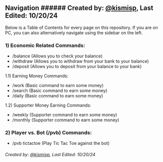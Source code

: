 ## Navigation ###### Created by: [@kismisp](https://discordapp.com/users/1206865169846632450), Last Edited: 10/20/24
Below is a Table of Contents for every page on this repository. If you are on PC, you can also alternatively navigate using the sidebar on the left.

### 1) Economic Related Commands:
- /balance (Allows you to check your balance)
- /withdraw (Allows you to withdraw from your bank to your balance)
- /deposit (Allows you to deposit from your balance to your bank)

1.1) Earning Money Commands:
- /work (Basic command to earn some money)
- /search (Basic command to earn some money)
- /daily (Basic command to earn some money)

1.2) Supporter Money Earning Commands:
- /weekly (Supporter command to earn some money)
- /monthly (Supporter command to earn some money)

### 2) Player vs. Bot (/pvb) Commands:
- /pvb tictactoe (Play Tic Tac Toe against the bot)



###### Created by: [@kismisp](https://discordapp.com/users/1206865169846632450), Last Edited: 10/20/24
